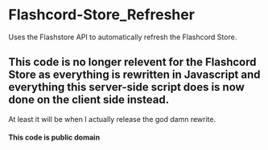 # Flashcord-Store_Refresher
Uses the Flashstore API to automatically refresh the Flashcord Store.


## This code is no longer relevent for the Flashcord Store as everything is rewritten in Javascript and everything this server-side script does is now done on the client side instead.
At least it will be when I actually release the god damn rewrite.


#### This code is public domain
